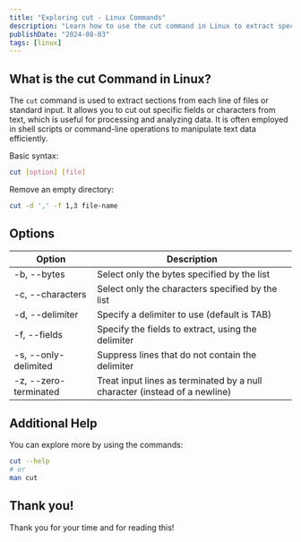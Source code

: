 ```yaml
---
title: "Exploring cut - Linux Commands"
description: "Learn how to use the cut command in Linux to extract specific sections from text. Discover options for cutting bytes, characters, fields, and more."
publishDate: "2024-08-03"
tags: [linux]
---
```


## What is the cut Command in Linux?

The `cut` command is used to extract sections from each line of files or standard input. It allows you to cut out specific fields or characters from text, which is useful for processing and analyzing data. It is often employed in shell scripts or command-line operations to manipulate text data efficiently.

Basic syntax:

```bash
cut [option] [file]
```

Remove an empty directory:

```bash
cut -d ',' -f 1,3 file-name
```

## Options

| Option                | Description                                                                |
| --------------------- | -------------------------------------------------------------------------- |
| -b, --bytes           | Select only the bytes specified by the list                                |
| -c, --characters      | Select only the characters specified by the list                           |
| -d, --delimiter       | Specify a delimiter to use (default is TAB)                                |
| -f, --fields          | Specify the fields to extract, using the delimiter                         |
| -s, --only-delimited  | Suppress lines that do not contain the delimiter                           |
| -z, --zero-terminated | Treat input lines as terminated by a null character (instead of a newline) |

## Additional Help

You can explore more by using the commands:

```bash
cut --help
# or
man cut
```

## Thank you!

Thank you for your time and for reading this!
